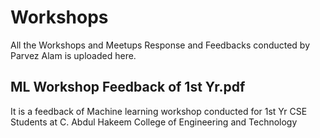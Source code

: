 # Workshops
All the Workshops and Meetups Response and Feedbacks conducted by Parvez Alam is uploaded here.

## ML Workshop Feedback of 1st Yr.pdf

 It is a feedback of Machine learning workshop conducted for 1st Yr CSE Students at C. Abdul Hakeem College of Engineering and Technology
